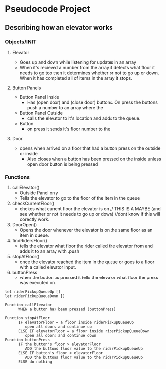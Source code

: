 
# Pseudocode Project
## Describing how an elevator works
### Objects/INIT
1. Elevator
   - Goes up and down while listening for updates in an array
    - When it's recieved a number from the array it detects what floor it needs to go too then it determines whether or not to go up or down. When it has completed all of items in the array it stops.

2. Button Panels
   - Button Panel Inside
     - Has (open door) and (close door) buttons. On press the buttons push a number to an array where the  
   - Button Panel Outside
     - calls the elevator to it's location and adds to the queue.
   - Button
     - on press it sends it's floor number to the 

3. Door
   - opens when arrived on a floor that had a button press on the outside or inside
     - Also closes when a button has been pressed on the inside unless open door button is being pressed
### Functions

1. callElevator()
   * Outside Panel only
   * Tells the elevator to go to the floor of the item in the queue
2. checkCurrentFloor()
   * chekcs what current floor the elevator is on // THIS IS A MAYBE (and see whether or not it needs to go up or down) //dont know if this will corectly work.
3. DoorOpen()
   * Opens the door whenever the elevator is on the same floor as an item in queue.
4. findRidersFloor()
   * tells the elevator what floor the rider called the elevator from and adds it to an array with .push
5. stopAtFloor()
   * once the elevator reached the item in the queue or goes to a floor with a called elevator input.
6. buttonPress
   * when the button us pressed it tells the elevator what floor the press was executed on.

~~~
let riderPickupQueueUp []
let riderPickupQueueDown []

Function callElevator
      WHEN a button has been pressed (buttonPress)
         
Function stopAtFloor
      IF elevatorFloor = a floor inside riderPickupQueueUp
         open all doors and continue up
      ELSE IF elevatorFloor = a floor inside riderPickupQueueDown
         open all doors and continue down
Function buttonPress
      IF the button's floor > elevatorFloor
         ADD the buttons floor value to the riderPickupQueueUp
      ELSE IF button's floor < elevatorFloor 
         ADD the buttons floor value to the riderPickupQueueUp
      ELSE do nothing
~~~
